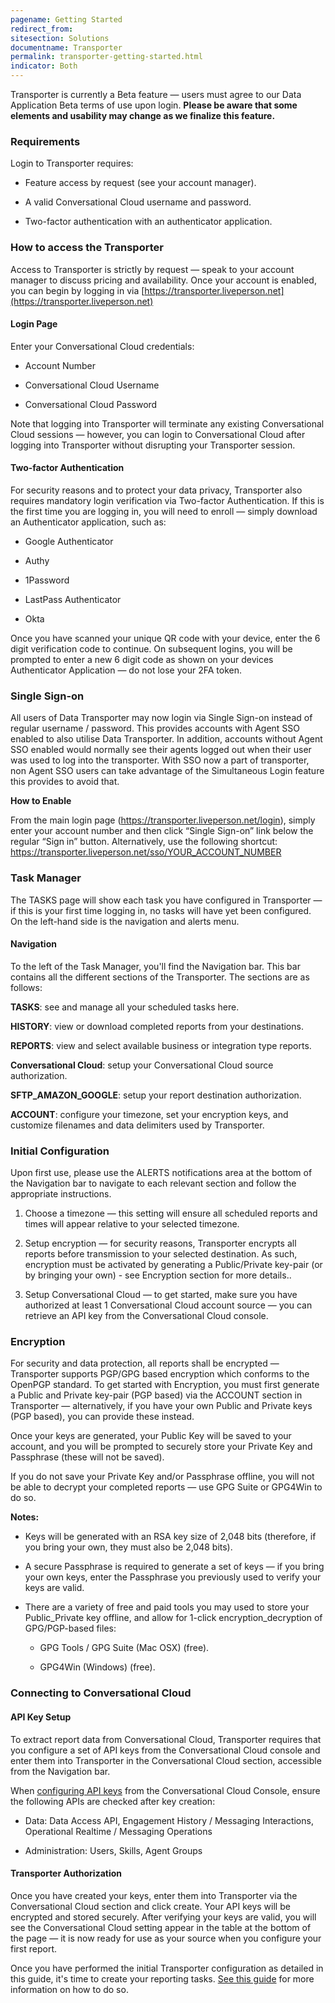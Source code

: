 ```yaml
---
pagename: Getting Started
redirect_from:
sitesection: Solutions
documentname: Transporter
permalink: transporter-getting-started.html
indicator: Both
---
```


<div class="attn-note">Transporter is currently a Beta feature — users must agree to our Data Application Beta terms of use upon login. <b>Please be aware that some elements and usability may change as we finalize this feature.</b></div>

### Requirements

Login to Transporter requires:

* Feature access by request (see your account manager).

* A valid Conversational Cloud username and password.

* Two-factor authentication with an authenticator application.

### How to access the Transporter

Access to Transporter is strictly by request — speak to your account manager to discuss pricing and availability. Once your account is enabled, you can begin by logging in via [https://transporter.liveperson.net](https://transporter.liveperson.net)

#### Login Page

Enter your Conversational Cloud credentials:

* Account Number

* Conversational Cloud Username

* Conversational Cloud Password

Note that logging into Transporter will terminate any existing Conversational Cloud sessions — however, you can login to Conversational Cloud after logging into Transporter without disrupting your Transporter session.

#### Two-factor Authentication

For security reasons and to protect your data privacy, Transporter also requires mandatory login verification via Two-factor Authentication. If this is the first time you are logging in, you will need to enroll — simply download an Authenticator application, such as:

* Google Authenticator

* Authy

* 1Password

* LastPass Authenticator

* Okta

Once you have scanned your unique QR code with your device, enter the 6 digit verification code to continue. On subsequent logins, you will be prompted to enter a new 6 digit code as shown on your devices Authenticator Application — do not lose your 2FA token.

### Single Sign-on

All users of Data Transporter may now login via Single Sign-on instead of regular username / password. This provides accounts with Agent SSO enabled to also utilise Data Transporter. In addition, accounts without Agent SSO enabled would normally see their agents logged out when their user was used to log into the transporter. With SSO now a part of transporter, non Agent SSO users can take advantage of the Simultaneous Login feature this provides to avoid that.

**How to Enable**

From the main login page (https://transporter.liveperson.net/login), simply enter your account number and then click “Single Sign-on” link below the regular “Sign in” button.
Alternatively, use the following shortcut:
https://transporter.liveperson.net/sso/YOUR_ACCOUNT_NUMBER

### Task Manager

The TASKS page will show each task you have configured in Transporter — if this is your first time logging in, no tasks will have yet been configured. On the left-hand side is the navigation and alerts menu.

#### Navigation

To the left of the Task Manager, you'll find the Navigation bar. This bar contains all the different sections of the Transporter. The sections are as follows:

**TASKS**: see and manage all your scheduled tasks here.

**HISTORY**: view or download completed reports from your destinations.

**REPORTS**: view and select available business or integration type reports.

**Conversational Cloud**: setup your Conversational Cloud source authorization.

**SFTP_AMAZON_GOOGLE**: setup your report destination authorization.

**ACCOUNT**: configure your timezone, set your encryption keys, and customize filenames and data delimiters used by Transporter.

### Initial Configuration

Upon first use, please use the ALERTS notifications area at the bottom of the Navigation bar to navigate to each relevant section and follow the appropriate instructions.

1. Choose a timezone — this setting will ensure all scheduled reports and times will appear relative to your selected timezone.

2. Setup encryption — for security reasons, Transporter encrypts all reports before transmission to your selected destination. As such, encryption must be activated by generating a Public/Private key-pair (or by bringing your own) - see Encryption section for more details..

3. Setup Conversational Cloud — to get started, make sure you have authorized at least 1 Conversational Cloud account source — you can retrieve an API key from the Conversational Cloud console.

### Encryption

For security and data protection, all reports shall be encrypted — Transporter supports PGP/GPG based encryption which conforms to the OpenPGP standard. To get started with Encryption, you must first generate a Public and Private key-pair (PGP based) via the ACCOUNT section in Transporter — alternatively, if you have your own Public and Private keys (PGP based), you can provide these instead.

Once your keys are generated, your Public Key will be saved to your account, and you will be prompted to securely store your Private Key and Passphrase (these will not be saved).

<div class="attn-note">If you do not save your Private Key and/or Passphrase offline, you will not be able to decrypt your completed reports — use GPG Suite or GPG4Win to do so.</div>

**Notes:**

* Keys will be generated with an RSA key size of 2,048 bits (therefore, if you bring your own, they must also be 2,048 bits).

* A secure Passphrase is required to generate a set of keys — if you bring your own keys, enter the Passphrase you previously used to verify your keys are valid.

* There are a variety of free and paid tools you may used to store your Public_Private key offline, and allow for 1-click encryption_decryption of GPG/PGP-based files:

	* GPG Tools / GPG Suite (Mac OSX) (free).

	* GPG4Win (Windows) (free).

### Connecting to Conversational Cloud

#### API Key Setup

To extract report data from Conversational Cloud, Transporter requires that you configure a set of API keys from the Conversational Cloud console and enter them into Transporter in the Conversational Cloud section, accessible from the Navigation bar.

When [configuring API keys](https://developers.liveperson.com/retrieve-api-keys-create-a-new-api-key.html) from the Conversational Cloud Console, ensure the following APIs are checked after key creation:

* Data: Data Access API, Engagement History / Messaging Interactions, Operational Realtime / Messaging Operations

* Administration: Users, Skills, Agent Groups

#### Transporter Authorization

Once you have created your keys, enter them into Transporter via the Conversational Cloud section and click create.  Your API keys will be encrypted and stored securely.
After verifying your keys are valid, you will see the Conversational Cloud setting appear in the table at the bottom of the page — it is now ready for use as your source when you configure your first report.

<div class="attn-note">Once you have performed the initial Transporter configuration as detailed in this guide, it's time to create your reporting tasks. <a href="transporter-creating-report-tasks.html">See this guide</a> for more information on how to do so.</div>